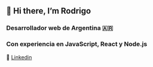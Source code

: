 ## 👋 Hi there, I’m Rodrigo

### Desarrollador web de Argentina 🇦🇷
### Con experiencia en JavaScript, React y Node.js


📌 [Linkedin](https://www.linkedin.com/in/rodrigocej/)
